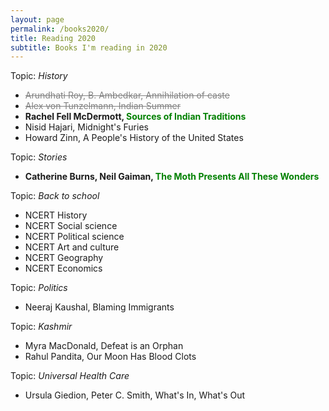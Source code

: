 ```yaml
---
layout: page
permalink: /books2020/
title: Reading 2020
subtitle: Books I'm reading in 2020
---
```

Topic: *History*

* <span style="color: gray; text-decoration: line-through;">Arundhati Roy, B. Ambedkar, Annihilation of caste</span>
* <span style="color: gray; text-decoration: line-through;">Alex von Tunzelmann, Indian Summer</span>
* **Rachel Fell McDermott, <span style="color: green">Sources of Indian Traditions</span>**
* Nisid Hajari, Midnight's Furies 
* Howard Zinn, A People's History of the United States

Topic: *Stories*

* **Catherine Burns, Neil Gaiman, <span style="color: green">The Moth Presents All These Wonders</span>**

Topic: *Back to school*

* NCERT History
* NCERT Social science
* NCERT Political science
* NCERT Art and culture
* NCERT Geography
* NCERT Economics

Topic: *Politics*

* Neeraj Kaushal, Blaming Immigrants

Topic: *Kashmir*

* Myra MacDonald, Defeat is an Orphan
* Rahul Pandita, Our Moon Has Blood Clots

Topic: *Universal Health Care*

* Ursula Giedion, Peter C. Smith, What's In, What's Out
